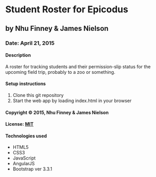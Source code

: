 # Student Roster for Epicodus
## by Nhu Finney & James Nielson
### Date: April 21, 2015
#### Description
A roster for tracking students and their permission-slip status for the upcoming field trip, probably to a zoo or something.

#### Setup instructions
1. Clone this git repository
2. Start the web app by loading index.html in your browser

#### Copyright © 2015, Nhu Finney & James Nielson

#### License: [MIT](https://github.com/twbs/bootstrap/blob/master/LICENSE)  

#### Technologies used

- HTML5
- CSS3
- JavaScript
- AngularJS
- Bootstrap ver 3.3.1

